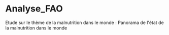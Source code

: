 # Analyse_FAO
Etude sur le thème de la malnutrition dans le monde : Panorama de l'état de la malnutrition dans le monde
